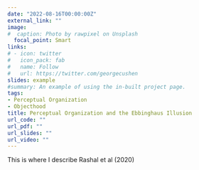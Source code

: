 ```yaml
---
date: "2022-08-16T00:00:00Z"
external_link: ""
image:
#  caption: Photo by rawpixel on Unsplash
  focal_point: Smart
links:
# - icon: twitter
#   icon_pack: fab
#   name: Follow
#   url: https://twitter.com/georgecushen
slides: example
#summary: An example of using the in-built project page.
tags:
- Perceptual Organization
- Objecthood
title: Perceptual Organization and the Ebbinghaus Illusion
url_code: ""
url_pdf: ""
url_slides: ""
url_video: ""
---
```


This is where I describe Rashal et al (2020)
